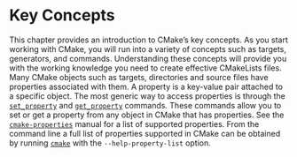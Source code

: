 # Key Concepts
This chapter provides an introduction to CMake’s key concepts. As you start working with CMake, you will run into a variety of concepts such as targets, generators, and commands. Understanding these concepts will provide you with the working knowledge you need to create effective CMakeLists files. Many CMake objects such as targets, directories and source files have properties associated with them. A property is a key-value pair attached to a specific object. The most generic way to access properties is through the [`set_property`](https://cmake.org/cmake/help/latest/command/set_property.html#command:set_property) and [`get_property`](https://cmake.org/cmake/help/latest/command/get_property.html#command:get_property) commands. These commands allow you to set or get a property from any object in CMake that has properties. See the [`cmake-properties`](https://cmake.org/cmake/help/latest/manual/cmake-properties.7.html#manual:cmake-properties(7)) manual for a list of supported properties. From the command line a full list of properties supported in CMake can be obtained by running [`cmake`](https://cmake.org/cmake/help/latest/manual/cmake.1.html#manual:cmake(1)) with the `--help-property-list` option.
